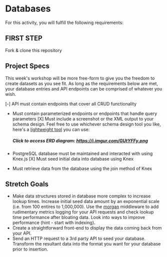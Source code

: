 # Databases

For this activity, you will fulfill the following requirements:

## FIRST STEP

Fork & clone this repository

## Project Specs

This week's workshop will be more free-form to give you the freedom to create datasets as you see fit. As long as the requirements below are met, your database entries and API endpoints can be comprised of whatever you wish.

[-] API must contain endpoints that cover all CRUD functionality
- Must contain parameterized endpoints or endpoints that handle query parameters
[X] Must include a screenshot or the XML output to your schema design. Feel free to use whichever schema design tool you like, here's a [lightweight tool](https://ondras.zarovi.cz/sql/demo/) you can use:
  ##### Click to access ERD diagram:  https://i.imgur.com/GUtYFFy.png

- PostgreSQL database must be maintained and interacted with using Knex.js
[X] Must seed initial data into database using Knex
- Must retrieve data from the database using the join method of Knex

## Stretch Goals

- Make data structures stored in database more complex to increase lookup times. Increase initial seed data amount by an exponential scale (i.e. from 100 entires to 1,000,000). Use the [morgan](https://expressjs.com/en/resources/middleware/morgan.html) middleware to add rudimentary metrics logging for your API requests and check lookup time performance after bloating data. Look into ways to improve performance (hint - start with indexing).
- Create a straightforward front-end to display the data coming back from your API.
- Send an HTTP request to a 3rd party API to seed your database. Transform the resultant data into the format you want for your database prior to insertion.